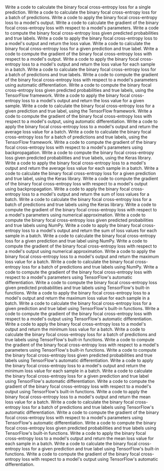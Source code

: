Write a code to calculate the binary focal cross-entropy loss for a single prediction.
Write a code to calculate the binary focal cross-entropy loss for a batch of predictions.
Write a code to apply the binary focal cross-entropy loss to a model's output.
Write a code to calculate the gradient of the binary focal cross-entropy loss with respect to a model's parameters.
Write a code to compute the binary focal cross-entropy loss given predicted probabilities and true labels.
Write a code to apply the binary focal cross-entropy loss to a model's output and return the loss value.
Write a code to calculate the binary focal cross-entropy loss for a given prediction and true label.
Write a code to compute the gradient of the binary focal cross-entropy loss with respect to a model's output.
Write a code to apply the binary focal cross-entropy loss to a model's output and return the loss value for each sample in a batch.
Write a code to calculate the binary focal cross-entropy loss for a batch of predictions and true labels.
Write a code to compute the gradient of the binary focal cross-entropy loss with respect to a model's parameters using automatic differentiation.
Write a code to compute the binary focal cross-entropy loss given predicted probabilities and true labels, using the TensorFlow framework.
Write a code to apply the binary focal cross-entropy loss to a model's output and return the loss value for a given sample.
Write a code to calculate the binary focal cross-entropy loss for a given prediction and true label, using the TensorFlow framework.
Write a code to compute the gradient of the binary focal cross-entropy loss with respect to a model's output, using automatic differentiation.
Write a code to apply the binary focal cross-entropy loss to a model's output and return the average loss value for a batch.
Write a code to calculate the binary focal cross-entropy loss for a batch of predictions and true labels, using the TensorFlow framework.
Write a code to compute the gradient of the binary focal cross-entropy loss with respect to a model's parameters using backpropagation.
Write a code to compute the binary focal cross-entropy loss given predicted probabilities and true labels, using the Keras library.
Write a code to apply the binary focal cross-entropy loss to a model's output and return the average loss value for each sample in a batch.
Write a code to calculate the binary focal cross-entropy loss for a given prediction and true label, using the Keras library.
Write a code to compute the gradient of the binary focal cross-entropy loss with respect to a model's output using backpropagation.
Write a code to apply the binary focal cross-entropy loss to a model's output and return the sum of loss values for a batch.
Write a code to calculate the binary focal cross-entropy loss for a batch of predictions and true labels using the Keras library.
Write a code to compute the gradient of the binary focal cross-entropy loss with respect to a model's parameters using numerical approximation.
Write a code to compute the binary focal cross-entropy loss given predicted probabilities and true labels using NumPy.
Write a code to apply the binary focal cross-entropy loss to a model's output and return the sum of loss values for each sample in a batch.
Write a code to calculate the binary focal cross-entropy loss for a given prediction and true label using NumPy.
Write a code to compute the gradient of the binary focal cross-entropy loss with respect to a model's output using numerical approximation.
Write a code to apply the binary focal cross-entropy loss to a model's output and return the maximum loss value for a batch.
Write a code to calculate the binary focal cross-entropy loss for a batch of predictions and true labels using NumPy.
Write a code to compute the gradient of the binary focal cross-entropy loss with respect to a model's parameters using TensorFlow's automatic differentiation.
Write a code to compute the binary focal cross-entropy loss given predicted probabilities and true labels using TensorFlow's built-in functions.
Write a code to apply the binary focal cross-entropy loss to a model's output and return the maximum loss value for each sample in a batch.
Write a code to calculate the binary focal cross-entropy loss for a given prediction and true label using TensorFlow's built-in functions.
Write a code to compute the gradient of the binary focal cross-entropy loss with respect to a model's output using TensorFlow's automatic differentiation.
Write a code to apply the binary focal cross-entropy loss to a model's output and return the minimum loss value for a batch.
Write a code to calculate the binary focal cross-entropy loss for a batch of predictions and true labels using TensorFlow's built-in functions.
Write a code to compute the gradient of the binary focal cross-entropy loss with respect to a model's parameters using TensorFlow's built-in functions.
Write a code to compute the binary focal cross-entropy loss given predicted probabilities and true labels using TensorFlow's automatic differentiation.
Write a code to apply the binary focal cross-entropy loss to a model's output and return the minimum loss value for each sample in a batch.
Write a code to calculate the binary focal cross-entropy loss for a given prediction and true label using TensorFlow's automatic differentiation.
Write a code to compute the gradient of the binary focal cross-entropy loss with respect to a model's output using TensorFlow's built-in functions.
Write a code to apply the binary focal cross-entropy loss to a model's output and return the mean loss value for a batch.
Write a code to calculate the binary focal cross-entropy loss for a batch of predictions and true labels using TensorFlow's automatic differentiation.
Write a code to compute the gradient of the binary focal cross-entropy loss with respect to a model's parameters using TensorFlow's automatic differentiation.
Write a code to compute the binary focal cross-entropy loss given predicted probabilities and true labels using TensorFlow's built-in functions.
Write a code to apply the binary focal cross-entropy loss to a model's output and return the mean loss value for each sample in a batch.
Write a code to calculate the binary focal cross-entropy loss for a given prediction and true label using TensorFlow's built-in functions.
Write a code to compute the gradient of the binary focal cross-entropy loss with respect to a model's output using TensorFlow's automatic differentiation.